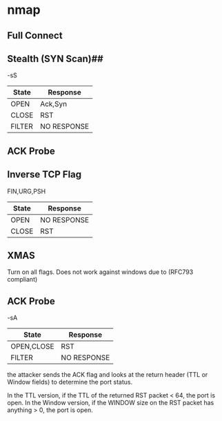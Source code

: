 
# nmap #

## Full Connect ##

## Stealth (SYN Scan)##

-sS  

State | Response
-|-
OPEN | Ack,Syn | 
CLOSE | RST | 
FILTER | NO RESPONSE | 

## ACK Probe ##

## Inverse TCP Flag ##
FIN,URG,PSH

State | Response
-|-
OPEN | NO RESPONSE| 
CLOSE | RST | 

## XMAS ##
Turn on all flags. Does not work against windows due to (RFC793 compliant)


## ACK Probe ##

-sA  

State | Response
-|-
OPEN,CLOSE | RST | 
FILTER | NO RESPONSE | 

the attacker sends the ACK flag and looks at the return header (TTL or Window fields) to determine the port status. 

In the TTL version, if the TTL of the returned RST packet < 64, the port is open. 
In the Window version, if the WINDOW size on the RST packet has anything >  0, the port is open. 








